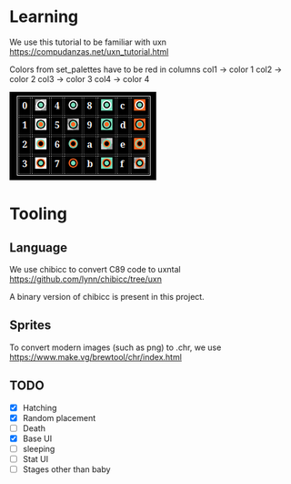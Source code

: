 # Learning 

We use this tutorial to be familiar with uxn 
https://compudanzas.net/uxn_tutorial.html

Colors from set_palettes have to be red in columns
col1 -> color 1
col2 -> color 2
col3 -> color 3
col4 -> color 4

![Possible color values](image.png)

# Tooling 

## Language 

We use chibicc to convert C89 code to uxntal 
https://github.com/lynn/chibicc/tree/uxn

A binary version of chibicc is present in this project.

## Sprites 

To convert modern images (such as png) to .chr, we use 
https://www.make.vg/brewtool/chr/index.html


## TODO

- [x] Hatching
- [x] Random placement
- [ ] Death
- [x] Base UI
- [ ] sleeping
- [ ] Stat UI
- [ ] Stages other than baby